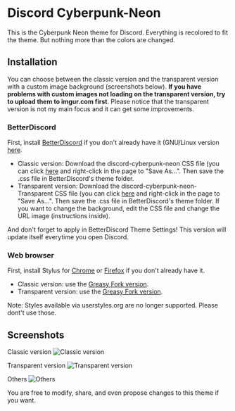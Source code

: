 # Discord Cyberpunk-Neon

This is the Cyberpunk Neon theme for Discord. Everything is recolored to fit the theme. But nothing more than the colors are changed.

## Installation
You can choose between the classic version and the transparent version with a custom image background (screenshots below). **If you have problems with custom images not loading on the transparent version, try to upload them to imgur.com first**. Please notice that the transparent version is not my main focus and it can get some improvements.

### BetterDiscord
First, install [BetterDiscord](https://github.com/rauenzi/BetterDiscordApp/releases) if you don't already have it (GNU/Linux version [here](https://gist.github.com/ObserverOfTime/d7e60eb9aa7fe837545c8cb77cf31172).

* Classic version: Download the discord-cyberpunk-neon CSS file (you can click [here](https://raw.githubusercontent.com/Roboron3042/Cyberpunk-Neon/master/CSS/discord/discord-cyberpunk-neon.theme.css) and right-click in the page to "Save As...". Then save the .css file in BetterDiscord's theme folder.
* Transparent version: Download the discord-cyberpunk-neon-Transparent CSS file (you can click [here](https://raw.githubusercontent.com/Roboron3042/Cyberpunk-Neon/master/CSS/discord/discord-cyberpunk-neon-transparent.theme.css) and right-click in the page to "Save As...". Then save the .css file in BetterDiscord's theme folder. If you want to change the background, edit the CSS file and change the URL image (instructions inside).

And don't forget to apply in BetterDiscord Theme Settings! This version will update itself everytime you open Discord.

### Web browser
First, install Stylus for [Chrome](https://chrome.google.com/webstore/detail/stylus/clngdbkpkpeebahjckkjfobafhncgmne) or [Firefox](https://addons.mozilla.org/es/firefox/addon/styl-us/) if you don't already have it.

* Classic version: use the [Greasy Fork version](https://greasyfork.org/en/scripts/409172-discord-cyberpunk-neon).
* Transparent version: use the [Greasy Fork version](https://greasyfork.org/en/scripts/409171-discord-cyberpunk-neon-transparent).

Note: Styles available via userstyles.org are no longer supported. Please dont't use those.

## Screenshots 

Classic version
![Classic version](https://raw.githubusercontent.com/Roboron3042/Cyberpunk-Neon/master/CSS/discord/screenshots/discord-cyberpunk-neon-classic.png)

Transparent version
![Transparent version](https://raw.githubusercontent.com/Roboron3042/Cyberpunk-Neon/master/CSS/discord/screenshots/discord-cyberpunk-neon-transparent.png)

Others
![Others](https://raw.githubusercontent.com/Roboron3042/Cyberpunk-Neon/master/CSS/discord/screenshots/discord-popurri.png)

You are free to modify, share, and even propose changes to this theme if you want.
